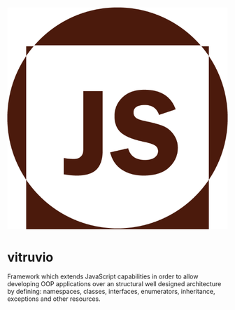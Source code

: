 # ![pageres](media/logo.png)
# vitruvio
Framework which extends JavaScript capabilities in order to allow developing OOP applications over an structural well designed architecture by defining: namespaces, classes, interfaces, enumerators, inheritance, exceptions and other resources.
